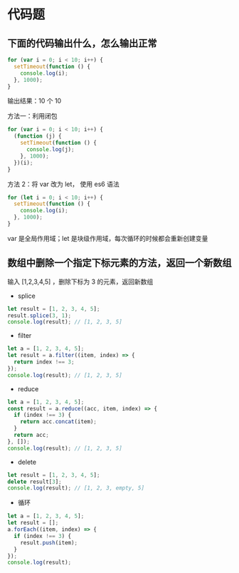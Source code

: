 # 代码题

## 下面的代码输出什么，怎么输出正常

```javascript
for (var i = 0; i < 10; i++) {
  setTimeout(function () {
    console.log(i);
  }, 1000);
}
```

输出结果：10 个 10

方法一：利用闭包

```javascript
for (var i = 0; i < 10; i++) {
  (function (j) {
    setTimeout(function () {
      console.log(j);
    }, 1000);
  })(i);
}
```

方法 2：将 var 改为 let， 使用 es6 语法

```javascript
for (let i = 0; i < 10; i++) {
  setTimeout(function () {
    console.log(i);
  }, 1000);
}
```

var 是全局作用域；let 是块级作用域，每次循环的时候都会重新创建变量

## 数组中删除一个指定下标元素的方法，返回一个新数组

输入 [1,2,3,4,5] ，删除下标为 3 的元素，返回新数组

- splice

```javascript
let result = [1, 2, 3, 4, 5];
result.splice(3, 1);
console.log(result); // [1, 2, 3, 5]
```

- filter

```javascript
let a = [1, 2, 3, 4, 5];
let result = a.filter((item, index) => {
  return index !== 3;
});
console.log(result); // [1, 2, 3, 5]
```

- reduce

```javascript
let a = [1, 2, 3, 4, 5];
const result = a.reduce((acc, item, index) => {
  if (index !== 3) {
    return acc.concat(item);
  }
  return acc;
}, []);
console.log(result); // [1, 2, 3, 5]
```

- delete

```javascript
let result = [1, 2, 3, 4, 5];
delete result[3];
console.log(result); // [1, 2, 3, empty, 5]
```

- 循环

```javascript
let a = [1, 2, 3, 4, 5];
let result = [];
a.forEach((item, index) => {
  if (index !== 3) {
    result.push(item);
  }
});
console.log(result);
```
